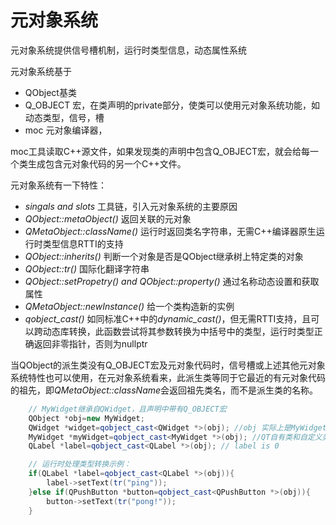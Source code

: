 # 元对象系统

元对象系统提供信号槽机制，运行时类型信息，动态属性系统

元对象系统基于
+ QObject基类
+ Q_OBJECT 宏，在类声明的private部分，使类可以使用元对象系统功能，如动态类型，信号，槽
+ moc 元对象编译器，

moc工具读取C++源文件，如果发现类的声明中包含Q_OBJECT宏，就会给每一个类生成包含元对象代码的另一个C++文件。

元对象系统有一下特性：
+ *singals and slots* 工具链，引入元对象系统的主要原因
+ *QObject::metaObject()* 返回关联的元对象
+ *QMetaObject::className()* 运行时返回类名字符串，无需C++编译器原生运行时类型信息RTTI的支持
+ *QObject::inherits()* 判断一个对象是否是QObject继承树上特定类的对象
+ *QObject::tr()* 国际化翻译字符串
+ *QObject::setPropetry() and QObject::property()* 通过名称动态设置和获取属性
+ *QMetaObject::newInstance()* 给一个类构造新的实例
+ *qobject_cast()* 如同标准C++中的*dynamic_cast()*，但无需RTTI支持，且可以跨动态库转换，此函数尝试将其参数转换为中括号中的类型，运行时类型正确返回非零指针，否则为nullptr

当QObject的派生类没有Q_OBJECT宏及元对象代码时，信号槽或上述其他元对象系统特性也可以使用，在元对象系统看来，此派生类等同于它最近的有元对象代码的祖先，即*QMetaObject::className*会返回祖先类名，而不是派生类的名称。

```cpp
    // MyWidget继承自QWidget，且声明中带有Q_OBJECT宏
    QObject *obj=new MyWidget;                  
    QWidget *widget=qobject_cast<QWidget *>(obj); //obj 实际上是MyWidget，QWidget的派生类
    MyWidget *myWidget=qobject_cast<MyWidget *>(obj); //QT自有类和自定义类对于qobject_cast 没有区别
    QLabel *label=qobject_cast<QLabel *>(obj); // label is 0

    // 运行时处理类型转换示例：
    if(QLabel *label=qobject_cast<QLabel *>(obj)){
        label->setText(tr("ping"));
    }else if(QPushButton *button=qobject_cast<QPushButton *>(obj)){
        button->setText(tr("pong!"));
    }
```